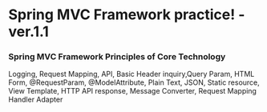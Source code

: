 # Spring MVC Framework practice! - ver.1.1 
### Spring MVC Framework Principles of Core Technology

Logging, Request Mapping, API, Basic Header inquiry,Query Param, 
HTML Form, @RequestParam, @ModelAttribute, Plain Text, JSON, 
Static resource, View Template, HTTP API response, Message Converter, 
Request Mapping Handler Adapter
